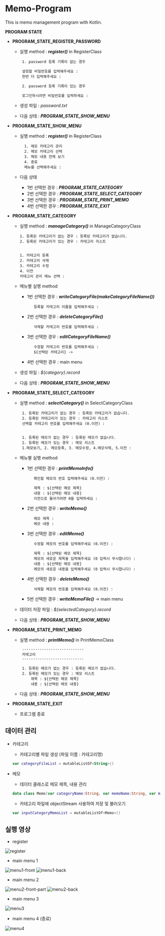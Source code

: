 # Memo-Program
This is memo management program with Kotlin.

**PROGRAM STATE**
- **PROGRAM_STATE_REGISTER_PASSWORD**
  -  실행 method : **_register()_** in RegisterClass
  
          1. password 등록 기록이 없는 경우
          
          설정할 비밀번호를 입력해주세요 : 
          한번 더 입력해주세요 : 
          
          2. password 등록 기록이 있는 경우
          
          로그인하시려면 비밀번호를 입력하세요 : 
    
  - 생성 파일 : _password.txt_
  - 다음 상태 : **_PROGRAM_STATE_SHOW_MENU_**

- **PROGRAM_STATE_SHOW_MENU**
  -  실행 method : **_register()_** in RegisterClass
  
           1. 메모 카테고리 관리
           2. 메모 카테고리 선택
           3. 메모 내용 전체 보기
           4. 종료
           메뉴를 선택해주세요 :
    
  - 다음 상태
    - 1번 선택한 경우 : **_PROGRAM_STATE_CATEGORY_**
    - 2번 선택한 경우 : **_PROGRAM_STATE_SELECT_CATEGORY_**
    - 3번 선택한 경우 : **_PROGRAM_STATE_PRINT_MEMO_**
    - 4번 선택한 경우 : **_PROGRAM_STATE_EXIT_**

- **PROGRAM_STATE_CATEGORY**
  -  실행 method : **_manageCategory()_** in ManageCategoryClass
  
         1. 등록된 카테고리가 없는 경우 : 등록된 카테고리가 없습니다.
         2. 등록된 카테고리가 있는 경우 : 카테고리 리스트
         
         
         1. 카테고리 등록
         2. 카테고리 삭제
         3. 카테고리 수정
         4. 이전
         카테고리 관리 메뉴 선택 :
    
    - 메뉴별 실행 method 
       - 1번 선택한 경우 : **_writeCategoryFile(makeCategoryFileName())_**
       
                등록할 카테고리 이름을 입력해주세요 : 
                
       - 2번 선택한 경우 : **_deleteCategoryFile()_**
       
                삭제할 카테고리 번호를 입력해주세요 : 
                
       - 3번 선택한 경우 : **_editCategoryFileName()_**
       
                수정할 카테고리 번호를 입력해주세요 : 
                ${선택된 카테고리} -> 
                
       - 4번 선택한 경우 : main menu
  - 생성 파일 : _${category}.record_
  - 다음 상태 : **_PROGRAM_STATE_SHOW_MENU_**

- **PROGRAM_STATE_SELECT_CATEGORY**
  -  실행 method : **_selectCategory()_** in SelectCategoryClass
  
          1. 등록된 카테고리가 없는 경우 : 등록된 카테고리가 없습니다.
          2. 등록된 카테고리가 있는 경우 : 카테고리 리스트
          선택할 카테고리 번호를 입력해주세요 (0.이전) : 
          
          
          1. 등록된 메모가 없는 경우 : 등록된 메모가 없습니다.
          2. 등록된 메모가 있는 경우 : 메모 리스트
          1.메모보기, 2. 메모등록, 3. 메모수정, 4.메모삭제, 5.이전 : 
          
    
   - 메뉴별 실행 method 
     - 1번 선택한 경우 : **_printMemoInfo()_**

              확인할 메모의 번호 입력해주세요 (0.이전) : 
              
              제목 : ${선택된 메모 제목}
              내용 : ${선택된 메모 내용}
              이전으로 돌아가려면 0을 입력하세요 : 
              
     - 2번 선택한 경우 : **_writeMemo()_**

              메모 제목 :
              메모 내용 :

     - 3번 선택한 경우 : **_editMemo()_**

              수정할 메모의 번호를 입력해주세요 (0.이전) : 
              
              제목 : ${선택된 메모 제목}
              메모의 새로운 제목을 입력해주세요 (0 입력시 무시합니다) : 
              내용 : ${선택된 메모 내용}
              메모의 새로운 내용을 입력해주세요 (0 입력시 무시합니다) : 

     - 4번 선택한 경우 : **_deleteMemo()_**
              
              삭제할 메모의 번호를 입력해주세요 (0.이전) : 
              
     - 5번 선택한 경우 : **_writeMemoFile()_** → main menu
 
  - 데이터 저장 파일 : _${selectedCategory}.record_
  - 다음 상태 : **_PROGRAM_STATE_SHOW_MENU_**

- **PROGRAM_STATE_PRINT_MEMO**
  -  실행 method : **_printMemo()_** in PrintMemoClass
  
          ----------------------------
          카테고리
          ----------------------------
          
          1. 등록된 메모가 없는 경우 : 등록된 메모가 없습니다.
          2. 등록된 메모가 있는 경우 : 메모 리스트
              제목 : ${선택된 메모 제목}
              내용 : ${선택된 메모 내용}
    
  - 다음 상태 : **_PROGRAM_STATE_SHOW_MENU_**

- **PROGRAM_STATE_EXIT**
  - 프로그램 종료




## 데이터 관리
- 카테고리 
  - 카테고리별 파일 생성 (파일 이름 : 카테고리명)
  ~~~kotlin
  var categoryFileList = mutableListOf<String>()
  ~~~

- 메모
  - 데이터 클래스로 메모 제목, 내용 관리
  ~~~kotlin
  data class Memo(var categoryName:String, var memoName:String, var memoContent:String) : Serializable
  ~~~
  - 카테고리 파일에 objectStream 사용하여 저장 및 불러오기
  ~~~kotlin
  var inputCategoryMemoList = mutableListOf<Memo>()
  ~~~
  

## 실행 영상
- register

![register](https://github.com/PIYUJIN/Memo-Program/assets/86800087/87996fbf-23d7-4e89-9579-35f930ed1c58)


- main menu 1

![menu1-front](https://github.com/PIYUJIN/Memo-Program/assets/86800087/07b08290-3b4a-4fd4-a441-faf6210fe4a4)
![menu1-back](https://github.com/PIYUJIN/Memo-Program/assets/86800087/35f99bda-fb30-4a85-9ec5-3ac490964895)


- main menu 2

![menu2-front-part](https://github.com/PIYUJIN/Memo-Program/assets/86800087/6231aa65-919e-430c-941a-52b637acca6b)
![menu2-back](https://github.com/PIYUJIN/Memo-Program/assets/86800087/35273751-a9fa-4336-b9c8-f8db48e621d1)

- main menu 3

![menu3](https://github.com/PIYUJIN/Memo-Program/assets/86800087/ff74467c-0123-4bb7-850d-7e018a686b89)

- main menu 4 (종료)

![menu4](https://github.com/PIYUJIN/Memo-Program/assets/86800087/1ba2dec4-4b2f-4a97-9526-1765d4b91850)


 

